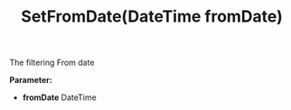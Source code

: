 ﻿---
uid: crmscript_ref_NSActivityFilter_SetFromDate
title: SetFromDate(DateTime fromDate)
intellisense: NSActivityFilter.SetFromDate
keywords: NSActivityFilter, GetFromDate
so.topic: reference
---

The filtering From date

**Parameter:** 
 - **fromDate** DateTime

